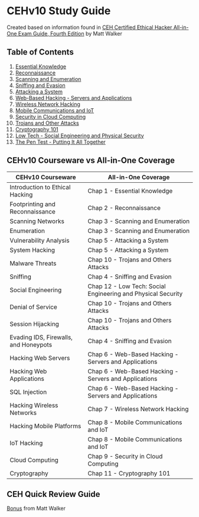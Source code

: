 # CEHv10 Study Guide

Created based on information found in [CEH Certified Ethical Hacker All-in-One Exam Guide, Fourth Edition](https://learning.oreilly.com/library/view/ceh-certified-ethical/9781260454567/) by Matt Walker


## Table of Contents

1.  [Essential Knowledge](1-Essential-Knowledge.md)
2.  [Reconnaissance](2-Reconnaissance.md)
3.  [Scanning and Enumeration](3-Scanning-and-Enumeration.md)
4.  [Sniffing and Evasion](4-Sniffing-and-Evasion.md)
5.  [Attacking a System](5-Attacking-a-System.md)
6.  [Web-Based Hacking - Servers and Applications](6-Web-Based-Hacking-Servers-and-Applications.md)
7.  [Wireless Network Hacking](7-Wireless-Network-Hacking.md)
8.  [Mobile Communications and IoT](8-Mobile-Communications-and-IoT.md)
9.  [Security in Cloud Computing](9-Security-in-Cloud-Computing.md)
10. [Trojans and Other Attacks](10-Trojans-and-Other-Attacks.md)
11. [Cryptography 101](11-Cryptography-101.md)
12. [Low Tech - Social Engineering and Physical Security](12-Low-Tech-Social-Engineering-and-Physical-Security.md)
13. [The Pen Test - Putting It All Together](13-The-Pen-Test-Putting-It-All-Together.md)


## CEHv10 Courseware vs All-in-One Coverage

| CEHv10 Courseware        | All-in-One Coverage       |
|--------------------------|---------------------------|
| Introduction to Ethical Hacking   | Chap 1 - Essential Knowledge       |
| Footprinting and Reconnaissance   | Chap 2 - Reconnaissance            |
| Scanning Networks                 | Chap 3 - Scanning and Enumeration  |
| Enumeration                       | Chap 3 - Scanning and Enumeration  |
| Vulnerability Analysis            | Chap 5 - Attacking a System        |
| System Hacking                    | Chap 5 - Attacking a System        |
| Malware Threats                   | Chap 10 - Trojans and Others Attacks |
| Sniffing                          | Chap 4 - Sniffing and Evasion      |
| Social Engineering                | Chap 12 - Low Tech: Social Engineering and Physical Security |
| Denial of Service                 | Chap 10 - Trojans and Others Attacks |
| Session Hijacking                 | Chap 10 - Trojans and Others Attacks |
| Evading IDS, Firewalls, and Honeypots | Chap 4 - Sniffing and Evasion  |
| Hacking Web Servers               | Chap 6 - Web-Based Hacking - Servers and Applications |
| Hacking Web Applications          | Chap 6 - Web-Based Hacking - Servers and Applications |
| SQL Injection                     | Chap 6 - Web-Based Hacking - Servers and Applications |
| Hacking Wireless Networks         | Chap 7 - Wireless Network Hacking  |
| Hacking Mobile Platforms          | Chap 8 - Mobile Communications and IoT |
| IoT Hacking                       | Chap 8 - Mobile Communications and IoT |
| Cloud Computing                   | Chap 9 - Security in Cloud Computing |
| Cryptography                      | Chap 11 - Cryptography 101         |


## CEH Quick Review Guide

[Bonus](CEH-Quick-Review-Guide.pdf) from Matt Walker
